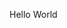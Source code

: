 <!doctype html>
  <html>
   <head>
     <title> Fred </title>
   </head>
   <body>
     <p> Hello World </p>
   </body>
 </html>
